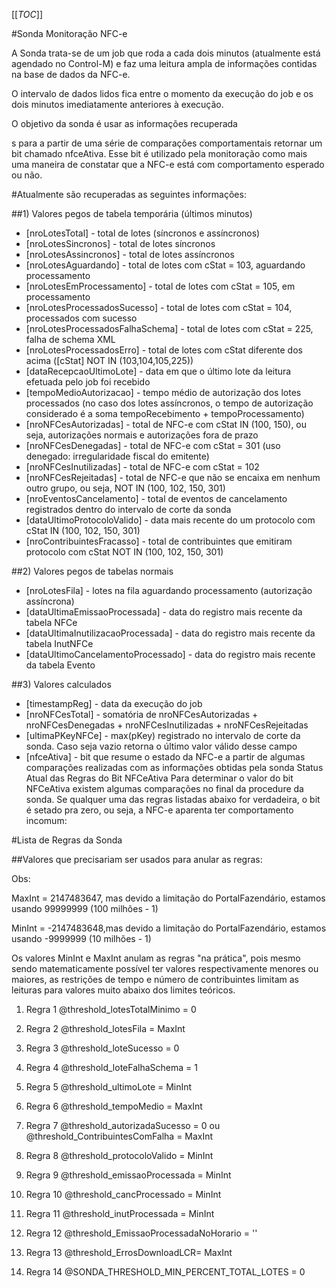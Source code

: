 [[_TOC_]]

#Sonda Monitoração NFC-e

A Sonda trata-se de um job que roda a cada dois minutos (atualmente está agendado no Control-M) e faz uma leitura ampla de informações contidas na base de dados da NFC-e.

O intervalo de dados lidos fica entre o momento da execução do job e os dois minutos imediatamente anteriores à execução.

O objetivo da sonda é usar as informações recuperada

s para a partir de uma série de comparações comportamentais retornar um bit chamado nfceAtiva.
Esse bit é utilizado pela monitoração como mais uma maneira de constatar que a NFC-e está com comportamento esperado ou não.

#Atualmente são recuperadas as seguintes informações: 

##1) Valores pegos de tabela temporária (últimos minutos)
- [nroLotesTotal] - total de lotes (síncronos e assíncronos)
- [nroLotesSincronos] - total de lotes síncronos
- [nroLotesAssincronos] - total de lotes assíncronos
- [nroLotesAguardando] - total de lotes com cStat = 103, aguardando processamento
- [nroLotesEmProcessamento] - total de lotes com cStat = 105, em processamento
- [nroLotesProcessadosSucesso] - total de lotes com cStat = 104, processados com sucesso
- [nroLotesProcessadosFalhaSchema] - total de lotes com cStat = 225, falha de schema XML
- [nroLotesProcessadosErro] - total de lotes com cStat diferente dos acima ([cStat] NOT IN (103,104,105,225))
- [dataRecepcaoUltimoLote] - data em que o último lote da leitura efetuada pelo job foi recebido
- [tempoMedioAutorizacao] - tempo médio de autorização dos lotes processados (no caso dos lotes assíncronos, o tempo de autorização considerado é a soma tempoRecebimento + tempoProcessamento)
- [nroNFCesAutorizadas] - total de NFC-e com cStat IN (100, 150), ou seja, autorizações normais e autorizações fora de prazo
- [nroNFCesDenegadas] - total de NFC-e com cStat = 301 (uso denegado: irregularidade fiscal do emitente)
- [nroNFCesInutilizadas] - total de NFC-e com cStat = 102
- [nroNFCesRejeitadas] - total de NFC-e que não se encaixa em nenhum outro grupo, ou seja, NOT IN (100, 102, 150, 301)
- [nroEventosCancelamento] - total de eventos de cancelamento registrados dentro do intervalo de corte da sonda
- [dataUltimoProtocoloValido] - data mais recente do um protocolo com cStat IN (100, 102, 150, 301)
- [nroContribuintesFracasso] - total de contribuintes que emitiram protocolo com cStat NOT IN (100, 102, 150, 301)
 
##2) Valores pegos de tabelas normais
- [nroLotesFila] - lotes na fila aguardando processamento (autorização assíncrona)
- [dataUltimaEmissaoProcessada] - data do registro mais recente da tabela NFCe
- [dataUltimaInutilizacaoProcessada] - data do registro mais recente da tabela InutNFCe
- [dataUltimoCancelamentoProcessado] - data do registro mais recente da tabela Evento
 
##3) Valores calculados
- [timestampReg] -  data da execução do job
- [nroNFCesTotal] - somatória de nroNFCesAutorizadas + nroNFCesDenegadas + nroNFCesInutilizadas + nroNFCesRejeitadas
- [ultimaPKeyNFCe] - max(pKey) registrado no intervalo de corte da sonda. Caso seja vazio retorna o último valor válido desse campo
- [nfceAtiva] - bit que resume o estado da NFC-e a partir de algumas comparações realizadas com as informações obtidas pela sonda
Status Atual das Regras do Bit NFCeAtiva
Para determinar o valor do bit NFCeAtiva existem algumas comparações no final da procedure da sonda.
Se qualquer uma das regras listadas abaixo for verdadeira, o bit é setado pra zero, ou seja, a NFC-e aparenta ter comportamento incomum:

#Lista de Regras da Sonda

##Valores que precisariam ser usados para anular as regras:

Obs:

MaxInt = 2147483647, mas devido a limitação do PortalFazendário, estamos usando 99999999 (100 milhões - 1)

MinInt = -2147483648,mas devido a limitação do PortalFazendário, estamos usando -9999999 (10 milhões  - 1)
 
Os valores MinInt e MaxInt anulam as regras "na prática", pois mesmo sendo matematicamente possível ter valores respectivamente menores ou maiores, as restrições de tempo e número de contribuintes limitam as leituras para valores muito abaixo dos limites teóricos.
 
1) Regra 1
@threshold_lotesTotalMinimo = 0
 
2) Regra 2
@threshold_lotesFila = MaxInt
 
3) Regra 3
@threshold_loteSucesso = 0
 
4) Regra 4
@threshold_loteFalhaSchema = 1
 
5) Regra 5
@threshold_ultimoLote = MinInt
 
6) Regra 6
@threshold_tempoMedio = MaxInt
 
7) Regra 7
@threshold_autorizadaSucesso = 0
ou
@threshold_ContribuintesComFalha = MaxInt
 
8) Regra 8
@threshold_protocoloValido = MinInt
 
9) Regra 9
@threshold_emissaoProcessada = MinInt
 
10) Regra 10
@threshold_cancProcessado = MinInt
 
11) Regra 11
@threshold_inutProcessada = MinInt
 
12) Regra 12
@threshold_EmissaoProcessadaNoHorario = ''

13) Regra 13
@threshold_ErrosDownloadLCR= MaxInt

14) Regra 14
@SONDA_THRESHOLD_MIN_PERCENT_TOTAL_LOTES = 0